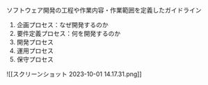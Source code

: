 ソフトウェア開発の工程や作業内容・作業範囲を定義したガイドライン

1. 企画プロセス：なぜ開発するのか
2. 要件定義プロセス：何を開発するのか
3. 開発プロセス
4. 運用プロセス
5. 保守プロセス

![[スクリーンショット 2023-10-01 14.17.31.png]]
